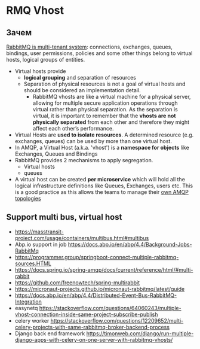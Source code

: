 # RMQ Vhost

## Зачем

[RabbitMQ is multi-tenant system](https://www.rabbitmq.com/vhosts.html): connections, exchanges, queues, bindings, user permissions, policies and some other things belong to virtual hosts, logical groups of entities.

- Virtual hosts provide
  - __logical grouping__ and separation of resources
  - Separation of physical resources is not a goal of virtual hosts and should be considered an implementation detail.
    - RabbitMQ vhosts are like a virtual machine for a physical server, allowing for multiple secure application operations through virtual rather than physical separation. As the separation is virtual, it is important to remember that the __vhosts are not physically separated__ from each other and therefore they might affect each other’s performance.
- Virtual Hosts are __used to isolate resources__. A determined resource (e.g. exchanges, queues) can be used by more than one virtual host.
- In AMQP, a Virtual Host (a.k.a. 'vhost') is a __namespace for objects__ like Exchanges, Queues and Bindings
- RabbitMQ provides 2 mechanisms to apply segregation.
  - Virtual hosts
  - queues
- A virtual host can be created __per microservice__ which will hold all the logical infrastructure definitions like Queues, Exchanges, users etc. This is a good practice as this allows the teams to manage their [own AMQP topologies](https://www.cloudamqp.com/blog/what-is-a-rabbitmq-vhost.html#:~:text=Vhosts%20(Virtual%20Hosts)%20in%20RabbitMQ,within%20an%20instance)

## Support multi bus, virtual host

- https://masstransit-project.com/usage/containers/multibus.html#multibus
- Abp.io support in job https://docs.abp.io/en/abp/4.4/Background-Jobs-RabbitMq
- https://programmer.group/springboot-connect-multiple-rabbitmq-sources.HTML
- https://docs.spring.io/spring-amqp/docs/current/reference/html/#multi-rabbit
- https://github.com/freenowtech/spring-multirabbit
- https://micronaut-projects.github.io/micronaut-rabbitmq/latest/guide
- https://docs.abp.io/en/abp/4.4/Distributed-Event-Bus-RabbitMQ-Integration
- easynetq https://stackoverflow.com/questions/64060243/multiple-vhost-connection-inside-same-project-subscribe-publish
- celery worker https://stackoverflow.com/questions/12209652/multi-celery-projects-with-same-rabbitmq-broker-backend-process
- Django back end framework https://timonweb.com/django/run-multiple-django-apps-with-celery-on-one-server-with-rabbitmq-vhosts/
